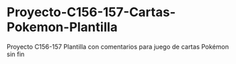 # Proyecto-C156-157-Cartas-Pokemon-Plantilla
Proyecto C156-157 Plantilla con comentarios para juego de cartas Pokémon sin fin
